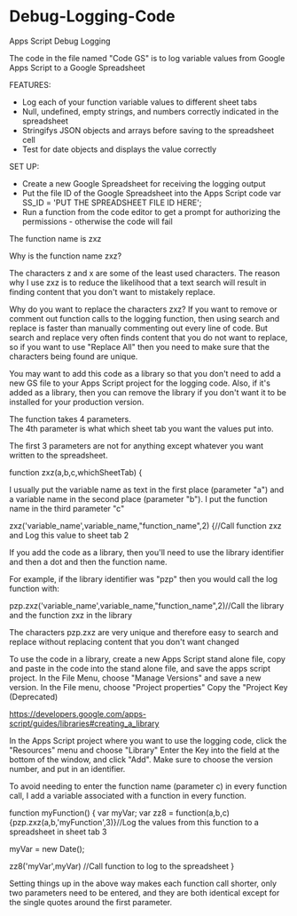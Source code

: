 # Debug-Logging-Code
Apps Script Debug Logging

The code in the file named "Code GS" is to log variable values from Google Apps Script to a Google Spreadsheet

FEATURES:
* Log each of your function variable values to different sheet tabs
* Null, undefined, empty strings, and numbers correctly indicated in the spreadsheet
* Stringifys JSON objects and arrays before saving to the spreadsheet cell
* Test for date objects and displays the value correctly

SET UP:
* Create a new Google Spreadsheet for receiving the logging output
* Put the file ID of the Google Spreadsheet into the Apps Script code
var SS_ID = 'PUT THE SPREADSHEET FILE ID HERE';
* Run a function from the code editor to get a prompt for authorizing the permissions - otherwise the code will fail

The function name is zxz

Why is the function name zxz?

The characters z and x are some of the least used characters.
The reason why I use zxz is to reduce the likelihood that a text search will result in finding content that you don't want to mistakely replace.

Why do you want to replace the characters zxz?  If you want to remove or comment out function calls to the logging function, then using search and replace is faster than manually commenting out every line of code.  But search and replace very often finds content that you do not want to replace, so if you want to use "Replace All" then you need to make sure that the characters being found are unique.

You may want to add this code as a library so that you don't need to add a new GS file to your Apps Script project for the logging code.  Also, if it's added as a library, then you can remove the library if you don't want it to be installed for your production version.

The function takes 4 parameters.  
The 4th parameter is what which sheet tab you want the values put into.

The first 3 parameters are not for anything except whatever you want written to the spreadsheet.

function zxz(a,b,c,whichSheetTab) {

I usually put the variable name as text in the first place (parameter "a") and a variable name in the second place (parameter "b").
I put the function name in the third parameter "c"

zxz('variable_name',variable_name,"function_name",2) {//Call function zxz and Log this value to sheet tab 2

If you add the code as a library, then you'll need to use the library identifier and then a dot and then the function name.

For example, if the library identifier was "pzp" then you would call the log function with:

pzp.zxz('variable_name',variable_name,"function_name",2)//Call the library and the function zxz in the library

The characters pzp.zxz are very unique and therefore easy to search and replace without replacing content that you don't want changed

To use the code in a library, create a new Apps Script stand alone file, copy and paste in the code into the stand alone file, and save the apps script project.  In the File Menu, choose "Manage Versions" and save a new version. In the File menu, choose "Project properties"  Copy the "Project Key (Deprecated)

https://developers.google.com/apps-script/guides/libraries#creating_a_library

In the Apps Script project where you want to use the logging code, click the "Resources" menu and choose "Library"  Enter the Key into the field at the bottom of the window, and click "Add".  Make sure to choose the version number, and put in an identifier.

To avoid needing to enter the function name (parameter c) in every function call, I add a variable associated with a function in every function.

function myFunction() {
  var myVar;
  var zz8 = function(a,b,c) {pzp.zxz(a,b,'myFunction',3)}//Log the values from this function to a spreadsheet in sheet tab 3
  
  myVar = new Date();
  
  zz8('myVar',myVar) //Call function to log to the spreadsheet
}

Setting things up in the above way makes each function call shorter, only two parameters need to be entered, and they are both identical except for the single quotes around the first parameter.
